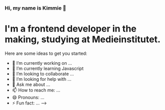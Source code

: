 ### Hi, my name is Kimmie 👋

# I'm a frontend developer in the making, studying at Medieinstitutet.


Here are some ideas to get you started:

- 🔭 I’m currently working on ...
- 🌱 I’m currently learning Javascript
- 👯 I’m looking to collaborate ...
- 🤔 I’m looking for help with ...
- 💬 Ask me about ...
- 📫 How to reach me: ...
- 😄 Pronouns: ...
- ⚡ Fun fact: ...
-->

